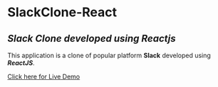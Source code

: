 # SlackClone-React

## _Slack Clone developed using Reactjs_

This application is a clone of popular platform **Slack** developed using **_ReactJS_**.

[Click here for Live Demo](https://chitturi-naveenkumar.github.io/Slack-React-Clone)
